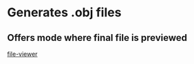 # Generates .obj files

## Offers mode where final file is previewed
[file-viewer](https://github.com/Zehina/3D-.obj-File-Viewer)
